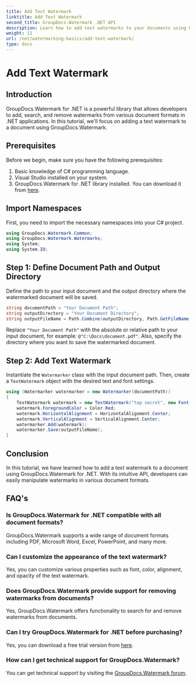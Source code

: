 ```yaml
---
title: Add Text Watermark
linktitle: Add Text Watermark
second_title: GroupDocs.Watermark .NET API
description: Learn how to add text watermarks to your documents using Groupdocs.Watermark for .NET with this step-by-step guide.
weight: 11
url: /net/watermarking-basics/add-text-watermark/
type: docs
---
```

# Add Text Watermark

## Introduction
GroupDocs.Watermark for .NET is a powerful library that allows developers to add, search, and remove watermarks from various document formats in .NET applications. In this tutorial, we'll focus on adding a text watermark to a document using GroupDocs.Watermark.
## Prerequisites
Before we begin, make sure you have the following prerequisites:
1. Basic knowledge of C# programming language.
2. Visual Studio installed on your system.
3. GroupDocs.Watermark for .NET library installed. You can download it from [here](https://releases.groupdocs.com/Watermark/net/).

## Import Namespaces
First, you need to import the necessary namespaces into your C# project.
```csharp
using GroupDocs.Watermark.Common;
using GroupDocs.Watermark.Watermarks;
using System;
using System.IO;
```
## Step 1: Define Document Path and Output Directory
Define the path to your input document and the output directory where the watermarked document will be saved.
```csharp
string documentPath = "Your Document Path";
string outputDirectory = "Your Document Directory";
string outputFileName = Path.Combine(outputDirectory, Path.GetFileName(documentPath));
```
Replace `"Your Document Path"` with the absolute or relative path to your input document, for example: `@"C:\Docs\document.pdf"`. Also, specify the directory where you want to save the watermarked document.
## Step 2: Add Text Watermark
Instantiate the `Watermarker` class with the input document path. Then, create a `TextWatermark` object with the desired text and font settings.
```csharp
using (Watermarker watermarker = new Watermarker(documentPath))
{
    TextWatermark watermark = new TextWatermark("top secret", new Font("Arial", 36));
    watermark.ForegroundColor = Color.Red;
    watermark.HorizontalAlignment = HorizontalAlignment.Center;
    watermark.VerticalAlignment = VerticalAlignment.Center;
    watermarker.Add(watermark);
    watermarker.Save(outputFileName);
}
```

## Conclusion
In this tutorial, we have learned how to add a text watermark to a document using GroupDocs.Watermark for .NET. With its intuitive API, developers can easily manipulate watermarks in various document formats.
## FAQ's
### Is GroupDocs.Watermark for .NET compatible with all document formats?
GroupDocs.Watermark supports a wide range of document formats including PDF, Microsoft Word, Excel, PowerPoint, and many more.
### Can I customize the appearance of the text watermark?
Yes, you can customize various properties such as font, color, alignment, and opacity of the text watermark.
### Does GroupDocs.Watermark provide support for removing watermarks from documents?
Yes, GroupDocs.Watermark offers functionality to search for and remove watermarks from documents.
### Can I try GroupDocs.Watermark for .NET before purchasing?
Yes, you can download a free trial version from [here](https://releases.groupdocs.com/).
### How can I get technical support for GroupDocs.Watermark?
You can get technical support by visiting the [GroupDocs.Watermark forum](https://forum.groupdocs.com/c/watermark/19).
